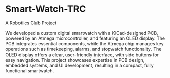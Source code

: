 # Smart-Watch-TRC
A Robotiics Club Project

We developed a custom digital smartwatch with a KiCad-designed PCB, powered by an Atmega microcontroller, and featuring an OLED display. The PCB integrates essential components, while the Atmega chip manages key operations such as timekeeping, alarms, and stopwatch functionality. The OLED display offers a clear, user-friendly interface, with side buttons for easy navigation. This project showcases expertise in PCB design, embedded systems, and UI development, resulting in a compact, fully functional smartwatch.
